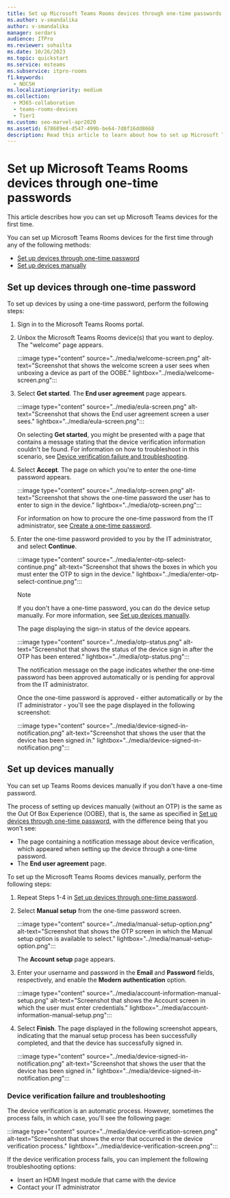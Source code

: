 ```yaml
---
title: Set up Microsoft Teams Rooms devices through one-time passwords
ms.author: v-smandalika
author: v-smandalika
manager: serdars
audience: ITPro
ms.reviewer: sohailta
ms.date: 10/26/2023
ms.topic: quickstart
ms.service: msteams
ms.subservice: itpro-rooms
f1.keywords: 
  - NOCSH
ms.localizationpriority: medium
ms.collection: 
  - M365-collaboration
  - teams-rooms-devices
  - Tier1
ms.custom: seo-marvel-apr2020
ms.assetid: 678689e4-d547-499b-be64-7d8f16dd8668
description: Read this article to learn about how to set up Microsoft Teams Rooms devices for the first time.
---
```


# Set up Microsoft Teams Rooms devices through one-time passwords

This article describes how you can set up Microsoft Teams devices for the first time.

You can set up Microsoft Teams Rooms devices for the first time through any of the following methods:

- [Set up devices through one-time password](#set-up-devices-through-one-time-password)
- [Set up devices manually](#set-up-devices-manually)

## Set up devices through one-time password

To set up devices by using a one-time password, perform the following steps:

1. Sign in to the Microsoft Teams Rooms portal.
1. Unbox the Microsoft Teams Rooms device(s) that you want to deploy. The "welcome" page appears.

   :::image type="content" source="../media/welcome-screen.png" alt-text="Screenshot that shows the welcome screen a user sees when unboxing a device as part of the OOBE." lightbox="../media/welcome-screen.png":::


1. Select **Get started**. The **End user agreement** page appears.

   :::image type="content" source="../media/eula-screen.png" alt-text="Screenshot that shows the End user agreement screen a user sees." lightbox="../media/eula-screen.png":::


   On selecting **Get started**, you might be presented with a page that contains a message stating that the device verification information couldn't be found. For information on how to troubleshoot in this scenario, see [Device verification failure and troubleshooting](#device-verification-failure-and-troubleshooting).

1. Select **Accept**. The page on which you're to enter the one-time password appears.

   :::image type="content" source="../media/otp-screen.png" alt-text="Screenshot that shows the one-time password the user has to enter to sign in the device." lightbox="../media/otp-screen.png":::

   For information on how to procure the one-time password from the IT administrator, see [Create a one-time password](create-otp.md#create-a-one-time-password).

1. Enter the one-time password provided to you by the IT administrator, and select **Continue**.

   :::image type="content" source="../media/enter-otp-select-continue.png" alt-text="Screenshot that shows the boxes in which you must enter the OTP to sign in the device." lightbox="../media/enter-otp-select-continue.png":::

   > [!NOTE]
   > If you don't have a one-time password, you can do the device setup manually. For more information, see [Set up devices manually](#set-up-devices-manually).

   The page displaying the sign-in status of the device appears.

   :::image type="content" source="../media/otp-status.png" alt-text="Screenshot that shows the status of the device sign in after the OTP has been entered." lightbox="../media/otp-status.png":::

   The notification message on the page indicates whether the one-time password has been approved automatically or is pending for approval from the IT administrator.

   Once the one-time password is approved - either automatically or by the IT administrator - you'll see the page displayed in the following screenshot:

   :::image type="content" source="../media/device-signed-in-notification.png" alt-text="Screenshot that shows the user that the device has been signed in." lightbox="../media/device-signed-in-notification.png":::

## Set up devices manually

You can set up Teams Rooms devices manually if you don't have a one-time password.

The process of setting up devices manually (without an OTP) is the same as the Out Of Box Experience (OOBE), that is, the same as specified in [Set up devices through one-time password](#set-up-devices-through-one-time-password), with the difference being that you won't see:

- The page containing a notification message about device verification, which appeared when setting up the device through a one-time password.
- The **End user agreement** page.

To set up the Microsoft Teams Rooms devices manually, perform the following steps:

1. Repeat Steps 1-4 in [Set up devices through one-time password](#set-up-devices-through-one-time-password).
1. Select **Manual setup** from the one-time password screen.

   :::image type="content" source="../media/manual-setup-option.png" alt-text="Screenshot that shows the OTP screen in which the Manual setup option is available to select." lightbox="../media/manual-setup-option.png":::

   The **Account setup** page appears.

1. Enter your username and password in the **Email** and **Password** fields, respectively, and enable the **Modern authentication** option.

   :::image type="content" source="../media/account-information-manual-setup.png" alt-text="Screenshot that shows the Account screen in which the user must enter credentials." lightbox="../media/account-information-manual-setup.png":::

1. Select **Finish**. The page displayed in the following screenshot appears, indicating that the manual setup process has been successfully completed, and that the device has successfully signed in.

   :::image type="content" source="../media/device-signed-in-notification.png" alt-text="Screenshot that shows the user that the device has been signed in." lightbox="../media/device-signed-in-notification.png":::

### Device verification failure and troubleshooting

The device verification is an automatic process. However, sometimes the process fails, in which case, you'll see the following page:

:::image type="content" source="../media/device-verification-screen.png" alt-text="Screenshot that shows the error that occurred in the device verification process." lightbox="../media/device-verification-screen.png":::

If the device verification process fails, you can implement the following troubleshooting options:

- Insert an HDMI Ingest module that came with the device
- Contact your IT administrator
